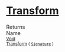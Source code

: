 # [Transform](./BinaryRasterizer-100663656.md)


Returns<img width=500/>Name
<br>
<sub>[Void](https://docs.microsoft.com/en-us/dotnet/api/System.Void)</sub><img width=500/><sub>[Transform](./BinaryRasterizer-100663656.md) ( [`Signature`](./../../Signature.md) )</sub><br>



